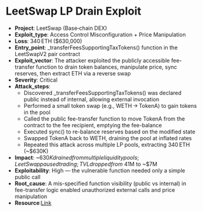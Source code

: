 # LeetSwap LP Drain Exploit 

- **Project**: LeetSwap (Base‑chain DEX)
- **Exploit_type**: Access Control Misconfiguration + Price Manipulation
- **Loss**: 340 ETH ($630,000) 
- **Entry_point**: _transferFeesSupportingTaxTokens() function in the LeetSwapV2 pair contract
- **Exploit_vector**: The attacker exploited the publicly accessible fee-transfer function to drain token balances, manipulate price, sync reserves, then extract ETH via a reverse swap
- **Severity**: Critical
- **Attack_steps**:
    - Discovered _transferFeesSupportingTaxTokens() was declared public instead of internal, allowing external invocation 
    - Performed a small token swap (e.g., WETH → TokenA) to gain tokens in the pool
    - Called the public fee-transfer function to move TokenA from the contract to the fee recipient, emptying the fee-balance
    - Executed sync() to re-balance reserves based on the modified state
    - Swapped TokenA back to WETH, draining the pool at inflated rates
    - Repeated this attack across multiple LP pools, extracting 340 ETH (~$630K) 
- **Impact**: ~$630K drained from multiple liquidity pools; LeetSwap paused trading; TVL dropped from ~$41M to ~$7M 
- **Exploitability**: High — the vulnerable function needed only a simple public call
- **Root_cause**: A mis-specified function visibility (public vs internal) in fee-transfer logic enabled unauthorized external calls and price manipulation
- **Resource**:[Link](https://www.coindesk.com/business/2023/08/01/leetswap-halts-trading-after-630k-drained-from-liquidity-pairs) 
